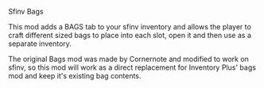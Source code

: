 Sfinv Bags

This mod adds a BAGS tab to your sfinv inventory and allows the player to craft
different sized bags to place into each slot, open it and then use as a separate
inventory.

The original Bags mod was made by Cornernote and modified to work on sfinv, so
this mod will work as a direct replacement for Inventory Plus' bags mod and keep
it's existing bag contents.
